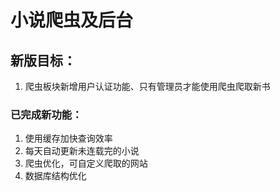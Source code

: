 # 小说爬虫及后台

## 新版目标：

1. 爬虫板块新增用户认证功能、只有管理员才能使用爬虫爬取新书


### 已完成新功能：

1. 使用缓存加快查询效率
2. 每天自动更新未连载完的小说
3. 爬虫优化，可自定义爬取的网站
4. 数据库结构优化